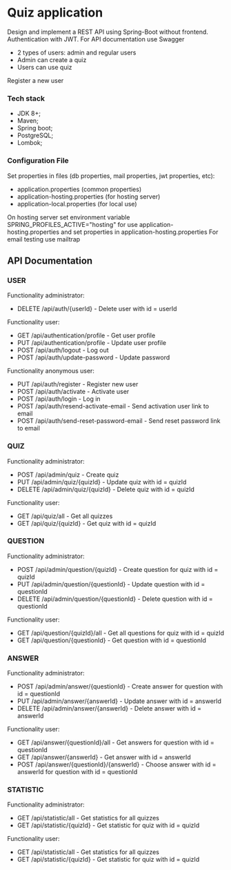 # Quiz application

Design and implement a REST API using Spring-Boot without frontend.
Authentication with JWT.
For API documentation use Swagger

- 2 types of users: admin and regular users
- Admin can create a quiz
- Users can use quiz

Register a new user

### Tech stack
- JDK 8+;
- Maven;
- Spring boot;
- PostgreSQL;
- Lombok;


### Configuration File

Set properties in files (db properties, mail properties, jwt properties, etc): 
- application.properties (common properties)
- application-hosting.properties (for hosting server)
- application-local.properties (for local use)

On hosting server set environment variable SPRING_PROFILES_ACTIVE="hosting" for use application-hosting.properties and set properties in application-hosting.properties 
For email testing use mailtrap 

  
## API Documentation
### USER
Functionality administrator:
- DELETE /api/auth/{userId} - Delete user with id = userId

Functionality user:
- GET /api/authentication/profile - Get user profile
- PUT /api/authentication/profile - Update user profile
- POST /api/auth/logout - Log out
- POST /api/auth/update-password - Update password

Functionality anonymous user:
- PUT /api/auth/register - Register new user
- POST /api/auth/activate - Activate user
- POST /api/auth/login - Log in
- POST /api/auth/resend-activate-email - Send activation user link to email
- POST /api/auth/send-reset-password-email - Send reset password link to email

### QUIZ
Functionality administrator:
- POST /api/admin/quiz - Create quiz
- PUT /api/admin/quiz/{quizId} - Update quiz with id = quizId
- DELETE /api/admin/quiz/{quizId} - Delete quiz with id = quizId

Functionality user:
- GET /api/quiz/all - Get all quizzes
- GET /api/quiz/{quizId} - Get quiz with id = quizId

### QUESTION
Functionality administrator:
- POST /api/admin/question/{quizId} - Create question for quiz with id = quizId 
- PUT /api/admin/question/{questionId} - Update question with id = questionId
- DELETE /api/admin/question/{questionId} - Delete question with id = questionId

Functionality user:
- GET /api/question/{quizId}/all - Get all questions for quiz with id = quizId
- GET /api/question/{questionId} - Get question with id = questionId

### ANSWER
Functionality administrator:
- POST /api/admin/answer/{questionId} - Create answer for question with id = questionId
- PUT /api/admin/answer/{answerId} - Update answer with id = answerId
- DELETE /api/admin/answer/{answerId} - Delete answer with id = answerId

Functionality user:
- GET /api/answer/{questionId}/all - Get answers for question with id = questionId 
- GET /api/answer/{answerId} - Get answer with id = answerId
- POST /api/answer/{questionId}/{answerId} - Choose answer with id = answerId for question with id = questionId

### STATISTIC
Functionality administrator:
- GET /api/statistic/all - Get statistics for all quizzes
- GET /api/statistic/{quizId} - Get statistic for quiz with id = quizId

Functionality user:
- GET /api/statistic/all - Get statistics for all quizzes
- GET /api/statistic/{quizId} - Get statistic for quiz with id = quizId
